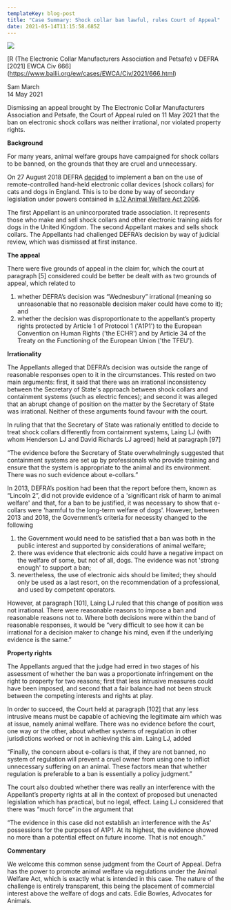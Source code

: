 ```yaml
---
templateKey: blog-post
title: "Case Summary: Shock collar ban lawful, rules Court of Appeal"
date: 2021-05-14T11:15:58.685Z
---
```

![](/img/doggie.jpg)

[R (The Electronic Collar Manufacturers Association and Petsafe) v DEFRA \[2021] EWCA Civ 666](https://www.bailii.org/ew/cases/EWCA/Civ/2021/666.html)

Sam March\
14 May 2021

Dismissing an appeal brought by The Electronic Collar Manufacturers Association and Petsafe, the Court of Appeal ruled on 11 May 2021 that the ban on electronic shock collars was neither irrational, nor violated property rights.

**Background**

For many years, animal welfare groups have campaigned for shock collars to be banned, on the grounds that they are cruel and unnecessary.

On 27 August 2018 DEFRA [decided](https://www.gov.uk/government/consultations/animal-welfare-banning-the-use-of-electronic-training-collars-for-cats-and-dogs) to implement a ban on the use of remote-controlled hand-held electronic collar devices (shock collars) for cats and dogs in England. This is to be done by way of secondary legislation under powers contained in [s.12 Animal Welfare Act 2006](https://www.legislation.gov.uk/ukpga/2006/45/section/12#:~:text=12Regulations%20to%20promote%20welfare&text=(1)The%20appropriate%20national%20authority,the%20progeny%20of%20such%20animals.).

The first Appellant is an unincorporated trade association. It represents those who make and sell shock collars and other electronic training aids for dogs in the United Kingdom. The second Appellant makes and sells shock collars. The Appellants had challenged DEFRA’s decision by way of judicial review, which was dismissed at first instance.

**The appeal**

There were five grounds of appeal in the claim for, which the court at paragraph \[5] considered could be better be dealt with as two grounds of appeal, which related to

1. whether DEFRA’s decision was “Wednesbury” irrational (meaning so unreasonable that no reasonable decision maker could have come to it); and
2. whether the decision was disproportionate to the appellant’s property rights protected by Article 1 of Protocol 1 ('A1P1') to the European Convention on Human Rights ('the ECHR') and by Article 34 of the Treaty on the Functioning of the European Union ('the TFEU').

**Irrationality**

The Appellants alleged that DEFRA’s decision was outside the range of reasonable responses open to it in the circumstances. This rested on two main arguments: first, it said that there was an irrational inconsistency between the Secretary of State's approach between shock collars and containment systems (such as electric fences); and second it was alleged that an abrupt change of position on the matter by the Secretary of State was irrational. Neither of these arguments found favour with the court.

In ruling that that the Secretary of State was rationally entitled to decide to treat shock collars differently from containment systems, Laing LJ (with whom Henderson LJ and David Richards LJ agreed) held at paragraph \[97]

“The evidence before the Secretary of State overwhelmingly suggested that containment systems are set up by professionals who provide training and ensure that the system is appropriate to the animal and its environment. There was no such evidence about e-collars.”

In 2013, DEFRA’s position had been that the report before them, known as “Lincoln 2”, did not provide evidence of a 'significant risk of harm to animal welfare' and that, for a ban to be justified, it was necessary to show that e-collars were 'harmful to the long-term welfare of dogs'. However, between 2013 and 2018, the Government’s criteria for necessity changed to the following

1. the Government would need to be satisfied that a ban was both in the public interest and supported by considerations of animal welfare;
2. there was evidence that electronic aids could have a negative impact on the welfare of some, but not of all, dogs. The evidence was not 'strong enough' to support a ban;
3. nevertheless, the use of electronic aids should be limited; they should only be used as a last resort, on the recommendation of a professional, and used by competent operators.

However, at paragraph \[101], Laing LJ ruled that this change of position was not irrational. There were reasonable reasons to impose a ban and reasonable reasons not to. Where both decisions were within the band of reasonable responses, it would be “very difficult to see how it can be irrational for a decision maker to change his mind, even if the underlying evidence is the same.”

**Property rights**

The Appellants argued that the judge had erred in two stages of his assessment of whether the ban was a proportionate infringement on the right to property for two reasons; first that less intrusive measures could have been imposed, and second that a fair balance had not been struck between the competing interests and rights at play.

In order to succeed, the Court held at paragraph \[102] that any less intrusive means must be capable of achieving the legitimate aim which was at issue, namely animal welfare. There was no evidence before the court, one way or the other, about whether systems of regulation in other jurisdictions worked or not in achieving this aim. Laing LJ, added

“Finally, the concern about e-collars is that, if they are not banned, no system of regulation will prevent a cruel owner from using one to inflict unnecessary suffering on an animal. These factors mean that whether regulation is preferable to a ban is essentially a policy judgment.”

The court also doubted whether there was really an interference with the Appellant’s property rights at all in the context of proposed but unenacted legislation which has practical, but no legal, effect. Laing LJ considered that there was “much force” in the argument that

“The evidence in this case did not establish an interference with the As' possessions for the purposes of A1P1. At its highest, the evidence showed no more than a potential effect on future income. That is not enough.”

**Commentary**

We welcome this common sense judgment from the Court of Appeal. Defra has the power to promote animal welfare via regulations under the Animal Welfare Act, which is exactly what is intended in this case. The nature of the challenge is entirely transparent, this being the placement of commercial interest above the welfare of dogs and cats. Edie Bowles, Advocates for Animals.